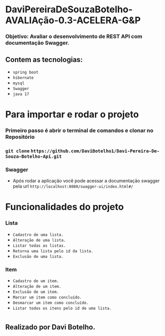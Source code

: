 # DaviPereiraDeSouzaBotelho-AVALIAção-0.3-ACELERA-G&P

### Objetivo: Avaliar o desenvolvimento de REST API com documentação Swagger.
## Contem as tecnologias:
* `spring boot`
* `hibernate`
* `mysql`
* `Swagger`
* `java 17`

# Para importar e rodar o projeto
### Primeiro passo é abrir o terminal de comandos e clonar no Repositório
### `git clone` `https://github.com/DaviBotelho1/Davi-Pereira-De-Souza-Botelho-Api.git`

### Swagger
* Após rodar a aplicação você pode acessar a documentação swagger pela url ` http://localhost:8080/swagger-ui/index.html#/ `



#

# Funcionalidades do projeto

### Lista
* `Cadastro de uma lista.`
* `Alteração de uma lista.`
* `Listar todas as listas.`
* `Retorna uma lista pelo id da lista.`
* `Exclusão de uma lista.`

### Item
* `Cadastro de um item.`
* `Alteração de um item.`
* `Exclusão de um item.`
* `Marcar um item como concluído.`
* `Desmarcar um item como concluído.`
* `Listar todos os itens pelo id de uma lista.`

#

## Realizado por Davi Botelho.
